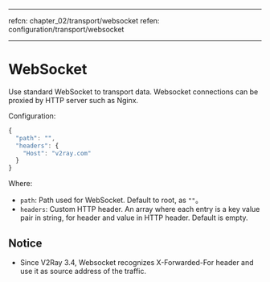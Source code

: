 * * *

refcn: chapter_02/transport/websocket refen: configuration/transport/websocket

* * *

# WebSocket

Use standard WebSocket to transport data. Websocket connections can be proxied by HTTP server such as Nginx.

Configuration:

```javascript
{
  "path": "",
  "headers": {
    "Host": "v2ray.com"
  }
}
```

Where:

* `path`: Path used for WebSocket. Default to root, as `""`。
* `headers`: Custom HTTP header. An array where each entry is a key value pair in string, for header and value in HTTP header. Default is empty.

## Notice

* Since V2Ray 3.4, Websocket recognizes X-Forwarded-For header and use it as source address of the traffic.